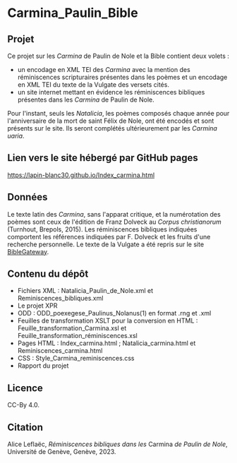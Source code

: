 # Carmina_Paulin_Bible

## Projet
Ce projet sur les _Carmina_ de Paulin de Nole et la Bible contient deux volets :
- un encodage en XML TEI des _Carmina_ avec la mention des réminiscences scripturaires présentes dans les poèmes et un encodage en XML TEI du texte de la Vulgate des versets cités.
- un site internet mettant en évidence les réminiscences bibliques présentes dans les _Carmina_ de Paulin de Nole.

Pour l'instant, seuls les _Natalicia_, les poèmes composés chaque année pour l'anniversaire de la mort de saint Félix de Nole, ont été encodés et sont présents sur le site. Ils seront complétés ultérieurement par les _Carmina uaria_.

## Lien vers le site hébergé par GitHub pages
https://lapin-blanc30.github.io/Index_carmina.html

## Données
Le texte latin des _Carmina_, sans l'apparat critique, et la numérotation des poèmes sont ceux de l'édition de Franz Dolveck au _Corpus christianorum_ (Turnhout, Brepols, 2015). Les réminiscences bibliques indiquées comportent les références indiquées par F. Dolveck et les fruits d'une recherche personnelle. Le texte de la Vulgate a été repris sur le site [BibleGateway](https://www.biblegateway.com/versions/Biblia-Sacra-Vulgata-VULGATE/#booklist).

## Contenu du dépôt
* Fichiers XML : Natalicia_Paulin_de_Nole.xml et Reminiscences_bibliques.xml
* Le projet XPR
* ODD : ODD_poexegese_Paulinus_Nolanus(1) en format .rng et .xml
* Feuilles de transformation XSLT pour la conversion en HTML : Feuille_transformation_Carmina.xsl et Feuille_transformation_réminiscences.xsl
* Pages HTML : Index_carmina.html ; Natalicia_carmina.html et Reminiscences_carmina.html
* CSS : Style_Carmina_reminiscences.css
* Rapport du projet

## Licence
CC-By 4.0.

## Citation
Alice Leflaëc, _Réminiscences bibliques dans les_ Carmina _de Paulin de Nole_, Université de Genève, Genève, 2023.
